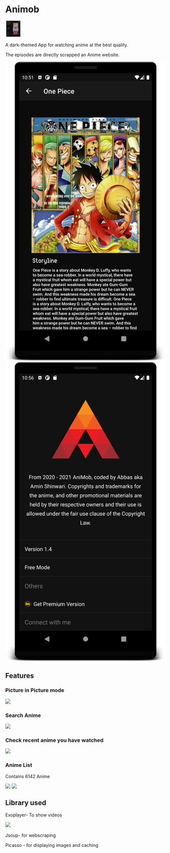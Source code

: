 <h1> Animob</h1>
<img src="./Screenshots/AppFront.png" width=50 height=50/>
<p> A dark-themed App for watching anime at the best quality.</p>
<p>The episodes are directly scrapped an Anime website.</p>
<p float="left">

<img src="./Screenshots/EpisodeList.png"/>
<img src="./Screenshots/AboutAnimob.png"/>
</p>
<h2>Features</h2>
<h3>Picture in Picture mode</h3>
<img src="./Screenshots/pip.jpeg">
<h3>Search Anime </h3>
<img src="./Screenshots/search.jpeg">
<h3> Check recent anime you have watched</h3>
<img src="./Screenshots/recent.jpeg">
<h3>Anime List</h3>
<p> Contains 6142 Anime</p>
<p float="left">
<img src="./Screenshots/animelist.jpeg">
<img src="./Screenshots/animesearchlsit.jpeg">
</p>
<h2>Library used</h2>
<p>Exoplayer- To show videos</p>
<img src="./Screenshots/fight.jpeg"/>
<p>Jsoup- for webscraping</p>
<p>Picasso - for displaying images and caching</p>
